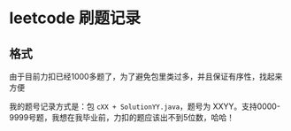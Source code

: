 # leetcode 刷题记录

## 格式

由于目前力扣已经1000多题了，为了避免包里类过多，并且保证有序性，找起来方便

我的题号记录方式是：包 `cXX + SolutionYY.java`，题号为 XXYY。支持0000-9999号题，我想在我毕业前，力扣的题应该出不到5位数，哈哈！


